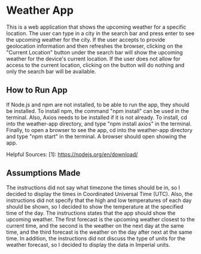 # Weather App
This is a web application that shows the upcoming weather for a specific location. The user can type in a city in the search bar and press
enter to see the upcoming weather for the city. If the user accepts to provide geolocation information and then refreshes the browser, clicking on the "Current Location" button under the search bar will show the upcoming weather for the device's current location. If the user
does not allow for access to the current location, clicking on the button will do nothing and only the search bar will be available.
## How to Run App
If Node.js and npm are not installed, to be able to run the app, they should be installed. To install npm, the command "npm install"
can be used in the terminal. Also, Axios needs to be installed if it is not already. To install, cd into the weather-app directory, and type "npm install axios" in the terminal. Finally, to open a browser to see the app, cd into the weather-app directory and type "npm start" in the terminal. A browser should open showing the app.

Helpful Sources:
[1]: https://nodejs.org/en/download/

[2]: https://docs.npmjs.com/cli/v6/commands

## Assumptions Made
The instructions did not say what timezone the times should be in, so I decided to display the times in Coordinated Universal Time (UTC). Also, the instructions did not specify that the high and low temperatures of each day should be shown, so I decided to show the temperature at the specified time of the day. The instructions states that the app should show the upcoming weather. The first forecast is the upcoming weather closest to the current time, and the second is the weather on the next day at the same time, and the third forecast is the
weather on the day after next at the same time. In addition, the instructions did not discuss the type of units for the weather forecast, so I 
decided to display the data in Imperial units.



